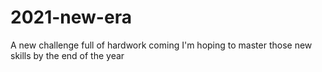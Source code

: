 # 2021-new-era
A new challenge full of hardwork coming
I'm hoping to master those new skills by the end of the year
